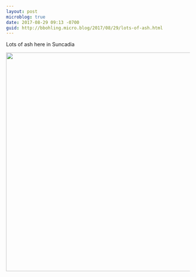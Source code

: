 ```yaml
---
layout: post
microblog: true
date: 2017-08-29 09:13 -0700
guid: http://bbohling.micro.blog/2017/08/29/lots-of-ash.html
---
```

Lots of ash here in Suncadia

<img src="http://bbohling.micro.blog/uploads/2017/9d190f5255.jpg" width="600" height="599" />
